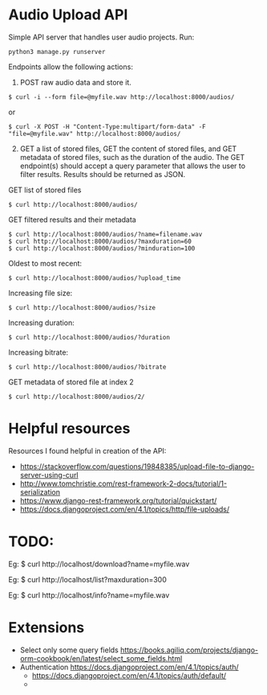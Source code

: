 # Audio Upload API
Simple API server that handles user audio projects. 
Run:
```
python3 manage.py runserver
```

Endpoints allow the following actions: 

1. POST raw audio data and store it. 

```
$ curl -i --form file=@myfile.wav http://localhost:8000/audios/
```
or
```
$ curl -X POST -H "Content-Type:multipart/form-data" -F "file=@myfile.wav" http://localhost:8000/audios/
```

2. GET a list of stored files, GET the content of stored files, and GET metadata of stored files, such as the duration of the audio. The GET endpoint(s) should accept a query parameter that allows the user to filter results. Results should be returned as JSON. 

GET list of stored files
```
$ curl http://localhost:8000/audios/
```

GET filtered results and their metadata
```
$ curl http://localhost:8000/audios/?name=filename.wav
$ curl http://localhost:8000/audios/?maxduration=60
$ curl http://localhost:8000/audios/?minduration=100
```

Oldest to most recent:
```
$ curl http://localhost:8000/audios/?upload_time
```
Increasing file size:
```
$ curl http://localhost:8000/audios/?size
```
Increasing duration:
```
$ curl http://localhost:8000/audios/?duration
```
Increasing bitrate:
```
$ curl http://localhost:8000/audios/?bitrate
```

GET metadata of stored file at index 2
```
$ curl http://localhost:8000/audios/2/
```

# Helpful resources
Resources I found helpful in creation of the API:
*  https://stackoverflow.com/questions/19848385/upload-file-to-django-server-using-curl
*  http://www.tomchristie.com/rest-framework-2-docs/tutorial/1-serialization
*  https://www.django-rest-framework.org/tutorial/quickstart/
*  https://docs.djangoproject.com/en/4.1/topics/http/file-uploads/

# TODO:
Eg: $ curl http://localhost/download?name=myfile.wav 

Eg: $ curl http://localhost/list?maxduration=300 

Eg: $ curl http://localhost/info?name=myfile.wav 

# Extensions
* Select only some query fields https://books.agiliq.com/projects/django-orm-cookbook/en/latest/select_some_fields.html
* Authentication https://docs.djangoproject.com/en/4.1/topics/auth/
    * https://docs.djangoproject.com/en/4.1/topics/auth/default/
    * 